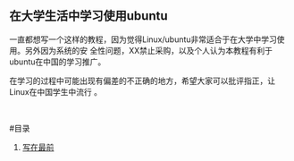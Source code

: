 在大学生活中学习使用ubuntu
---

一直都想写一个这样的教程，因为觉得Linux/ubuntu非常适合于在大学中学习使用。另外因为系统的安
全性问题，XX禁止采购，以及个人认为本教程有利于ubuntu在中国的学习推广。


在学习的过程中可能出现有偏差的不正确的地方，希望大家可以批评指正，让Linux在中国学生中流行
。

<br/>

#目录
1. [写在最前](写在最前.md)